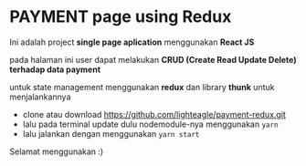 # PAYMENT page using Redux

Ini adalah project **single page aplication** menggunakan **React JS**

pada halaman ini user dapat melakukan **CRUD (Create Read Update Delete) terhadap data payment**

untuk state management menggunakan **redux** dan library **thunk**
untuk menjalankannya

- clone atau download https://github.com/lighteagle/payment-redux.git
- lalu pada terminal update dulu nodemodule-nya menggunakan `yarn`
- lalu jalankan dengan menggunakan `yarn start`

Selamat menggunakan :)
